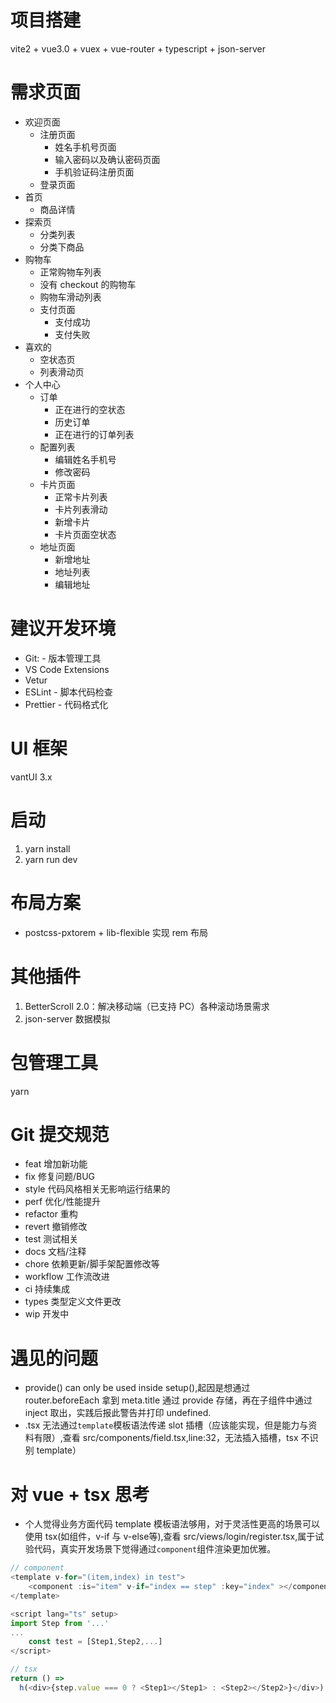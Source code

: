 # 项目搭建

vite2 + vue3.0 + vuex + vue-router + typescript + json-server

# 需求页面

- 欢迎页面
  - 注册页面
    - 姓名手机号页面
    - 输入密码以及确认密码页面
    - 手机验证码注册页面
  - 登录页面
- 首页
  - 商品详情
- 探索页
  - 分类列表
  - 分类下商品
- 购物车
  - 正常购物车列表
  - 没有 checkout 的购物车
  - 购物车滑动列表
  - 支付页面
    - 支付成功
    - 支付失败
- 喜欢的
  - 空状态页
  - 列表滑动页
- 个人中心
  - 订单
    - 正在进行的空状态
    - 历史订单
    - 正在进行的订单列表
  - 配置列表
    - 编辑姓名手机号
    - 修改密码
  - 卡片页面
    - 正常卡片列表
    - 卡片列表滑动
    - 新增卡片
    - 卡片页面空状态
  - 地址页面
    - 新增地址
    - 地址列表
    - 编辑地址


# 建议开发环境

- Git: - 版本管理工具
- VS Code Extensions
- Vetur
- ESLint - 脚本代码检查
- Prettier - 代码格式化

# UI 框架

vantUI 3.x

# 启动

1. yarn install
2. yarn run dev

# 布局方案

- postcss-pxtorem + lib-flexible 实现 rem 布局

# 其他插件

1. BetterScroll 2.0：解决移动端（已支持 PC）各种滚动场景需求
2. json-server 数据模拟

# 包管理工具

yarn

# Git 提交规范

- feat 增加新功能
- fix 修复问题/BUG
- style 代码风格相关无影响运行结果的
- perf 优化/性能提升
- refactor 重构
- revert 撤销修改
- test 测试相关
- docs 文档/注释
- chore 依赖更新/脚手架配置修改等
- workflow 工作流改进
- ci 持续集成
- types 类型定义文件更改
- wip 开发中

# 遇见的问题

- provide() can only be used inside setup(),起因是想通过 router.beforeEach 拿到 meta.title 通过 provide 存储，再在子组件中通过 inject 取出，实践后报此警告并打印 undefined.
- .tsx 无法通过`template`模板语法传递 slot 插槽（应该能实现，但是能力与资料有限）,查看 src/components/field.tsx,line:32，无法插入插槽，tsx 不识别 template）

# 对 vue + tsx 思考

- 个人觉得业务方面代码 template 模板语法够用，对于灵活性更高的场景可以使用 tsx(如组件，v-if 与 v-else等),查看 src/views/login/register.tsx,属于试验代码，真实开发场景下觉得通过`component`组件渲染更加优雅。

```javascript
// component
<template v-for="(item,index) in test">
    <component :is="item" v-if="index == step" :key="index" ></component>
</template>

<script lang="ts" setup>
import Step from '...'
...
    const test = [Step1,Step2,...]
</script>
```

```javascript
// tsx
return () =>
  h(<div>{step.value === 0 ? <Step1></Step1> : <Step2></Step2>}</div>);
```
